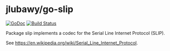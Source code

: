 # jlubawy/go-slip

[![GoDoc](https://godoc.org/github.com/jlubawy/go-slip?status.svg)](https://godoc.org/github.com/jlubawy/go-slip)
[![Build Status](https://travis-ci.org/jlubawy/go-slip.svg?branch=master)](https://travis-ci.org/jlubawy/go-slip)

Package slip implements a codec for the Serial Line Internet Protocol (SLIP).

See https://en.wikipedia.org/wiki/Serial_Line_Internet_Protocol.